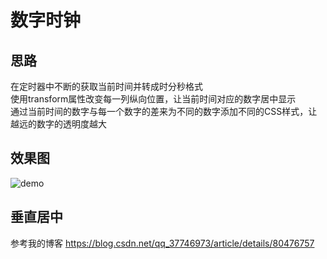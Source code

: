 ﻿# 数字时钟

## 思路
在定时器中不断的获取当前时间并转成时分秒格式</br>
使用transform属性改变每一列纵向位置，让当前时间对应的数字居中显示</br>
通过当前时间的数字与每一个数字的差来为不同的数字添加不同的CSS样式，让越远的数字的透明度越大

## 效果图
![demo](https://raw.githubusercontent.com/huyaocode/demos/master/%E6%95%B0%E5%AD%97%E6%97%B6%E9%92%9F/demo.gif)

## 垂直居中
参考我的博客 https://blog.csdn.net/qq_37746973/article/details/80476757
